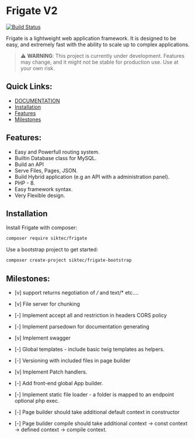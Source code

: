 # Frigate V2

[![Build Status](https://github.com/siktec-lab/Frigate/actions/workflows/validate_test.yml/badge.svg?branch=master)](https://github.com/siktec-lab/Frigate/actions/workflows/validate_test.yml)

Frigate is a lightweight web application framework. It is designed to be easy, and extremely fast with the ability to scale up to complex applications.

> :warning: **WARNING**: This project is currently under development. Features may change, and it might not be stable for production use. Use at your own risk.

## Quick Links:
- [DOCUMENTATION](https://siktec-lab.github.io/Frigate/)
- [Installation](#installation)
- [Features](#features)
- [Milestones](#future-milestones)


## Features:
- Easy and Powerfull routing system.
- Builtin Database class for MySQL.
- Build an API
- Serve Files, Pages, JSON.
- Build Hybrid application (e.g an API with a administration panel).
- PHP - 8.
- Easy framework syntax.
- Very Flexible design.

## Installation

Install Frigate with composer:

```bash
composer require siktec/frigate
```

Use a bootstrap project to get started:

```bash
composer create-project siktec/frigate-bootstrap
```

## Milestones:
- [v] support returns negotiation of */* and text/* etc....

- [v] File server for chunking

- [-] Implement accept all and restriction in headers CORS policy 

- [-] Implement parsedown for documentation generating

- [v] Implement swagger

- [-] Global templates - include basic twig templates as helpers.

- [-] Versioning with included files in page builder

- [v] Implement Patch handlers.

- [-] Add front-end global App builder.

- [-] Implement static file loader - a folder is mapped to an endpoint optional php exec.

- [-] Page builder should take additional default context in constructor

- [-] Page builder compile should take additional context -> const context -> defined context -> compile context.
